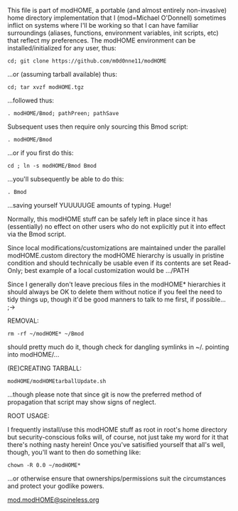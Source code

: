  This file is part of modHOME, a portable (and almost entirely
 non-invasive) home directory implementation that I (mod=Michael
 O'Donnell) sometimes inflict on systems where I'll be working
 so that I can have familiar surroundings (aliases, functions,
 environment variables, init scripts, etc) that reflect my
 preferences.  The modHOME environment can be installed/initialized
 for any user, thus:

    cd; git clone https://github.com/m0d0nne11/modHOME

 ...or (assuming tarball available) thus:

    cd; tar xvzf modHOME.tgz

 ...followed thus:

    . modHOME/Bmod; pathPreen; pathSave

 Subsequent uses then require only sourcing this Bmod script:

    . modHOME/Bmod

 ...or if you first do this:

    cd ; ln -s modHOME/Bmod Bmod

 ...you'll subsequently be able to do this:

    . Bmod

 ...saving yourself YUUUUUGE amounts of typing.  Huge!

 Normally, this modHOME stuff can be safely left in place since it
 has (essentially) no effect on other users who do not explicitly
 put it into effect via the Bmod script.

 Since local modifications/customizations are maintained under the
 parallel modHOME.custom directory the modHOME hierarchy is usually
 in pristine condition and should technically be usable even if its
 contents are set Read-Only; best example of a local customization
 would be .../PATH

 Since I generally don't leave precious files in the modHOME*
 hierarchies it should always be OK to delete them without notice
 if you feel the need to tidy things up, though it'd be good manners
 to talk to me first, if possible...  ;->

 REMOVAL:

    rm -rf ~/modHOME* ~/Bmod

 should pretty much do it, though check for dangling symlinks in ~/.
 pointing into modHOME/...

 (RE)CREATING TARBALL:

    modHOME/modHOMEtarballUpdate.sh

 ...though please note that since git is now the preferred method
 of propagation that script may show signs of neglect.

 ROOT USAGE:

 I frequently install/use this modHOME stuff as root in root's
 home directory but security-conscious folks will, of course,
 not just take my word for it that there's nothing nasty herein!
 Once you've satisified yourself that all's well, though, you'll
 want to then do something like:

    chown -R 0.0 ~/modHOME*

 ...or otherwise ensure that ownerships/permissions suit the
 circumstances and protect your godlike powers.

 mod.modHOME@spineless.org
